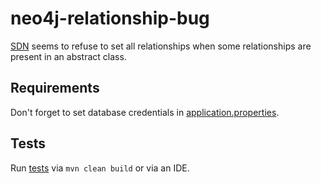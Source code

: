 # neo4j-relationship-bug

[SDN](https://github.com/spring-projects/spring-data-neo4j) seems to refuse to set all relationships when some relationships are present in an abstract class.

## Requirements

Don't forget to set database credentials in [application.properties](src/main/resources/application.properties).

## Tests

Run [tests](src/test/java/com/example/relationshipbug/CatDogApplicationTests.java) via `mvn clean build` or via an IDE.

